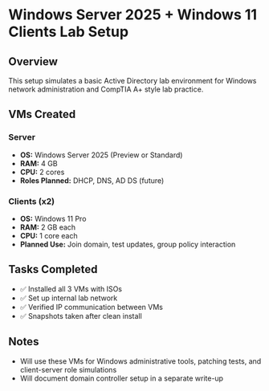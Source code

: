# Windows Server 2025 + Windows 11 Clients Lab Setup

## Overview
This setup simulates a basic Active Directory lab environment for Windows network administration and CompTIA A+ style lab practice.

## VMs Created
### Server
- **OS:** Windows Server 2025 (Preview or Standard)
- **RAM:** 4 GB
- **CPU:** 2 cores
- **Roles Planned:** DHCP, DNS, AD DS (future)

### Clients (x2)
- **OS:** Windows 11 Pro
- **RAM:** 2 GB each
- **CPU:** 1 core each
- **Planned Use:** Join domain, test updates, group policy interaction

## Tasks Completed
- ✅ Installed all 3 VMs with ISOs
- ✅ Set up internal lab network
- ✅ Verified IP communication between VMs
- ✅ Snapshots taken after clean install

## Notes
- Will use these VMs for Windows administrative tools, patching tests, and client-server role simulations
- Will document domain controller setup in a separate write-up
